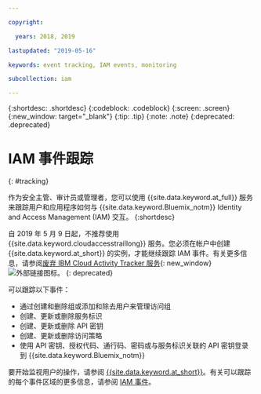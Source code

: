```yaml
---

copyright:

  years: 2018, 2019

lastupdated: "2019-05-16"

keywords: event tracking, IAM events, monitoring

subcollection: iam

---
```


{:shortdesc: .shortdesc}
{:codeblock: .codeblock}
{:screen: .screen}
{:new_window: target="_blank"}
{:tip: .tip}
{:note: .note}
{:deprecated: .deprecated}

# IAM 事件跟踪
{: #tracking}

作为安全主管、审计员或管理者，您可以使用 {{site.data.keyword.at_full}} 服务来跟踪用户和应用程序如何与 {{site.data.keyword.Bluemix_notm}} Identity and Access Management (IAM) 交互。
{:shortdesc}

自 2019 年 5 月 9 日起，不推荐使用 {{site.data.keyword.cloudaccesstraillong}} 服务。您必须在帐户中创建 {{site.data.keyword.at_short}} 的实例，才能继续跟踪 IAM 事件。有关更多信息，请参阅[废弃 IBM Cloud Activity Tracker 服务](https://www.ibm.com/blogs/bluemix/2019/04/deprecating-ibm-cloud-activity-tracker/){: new_window} ![外部链接图标](../icons/launch-glyph.svg "外部链接图标")。
{: deprecated}

可以跟踪以下事件：

* 通过创建和删除组或添加和除去用户来管理访问组
* 创建、更新或删除服务标识
* 创建、更新或删除 API 密钥
* 创建、更新或删除访问策略
* 使用 API 密钥、授权代码、通行码、密码或与服务标识关联的 API 密钥登录到 {{site.data.keyword.Bluemix_notm}}

要开始监视用户的操作，请参阅 [{{site.data.keyword.at_short}}](/docs/services/Activity-Tracker-with-LogDNA?topic=logdnaat-getting-started#getting-started)。有关可以跟踪的每个事件区域的更多信息，请参阅 [IAM 事件](/docs/services/Activity-Tracker-with-LogDNA?topic=logdnaat-at_events_iam)。

